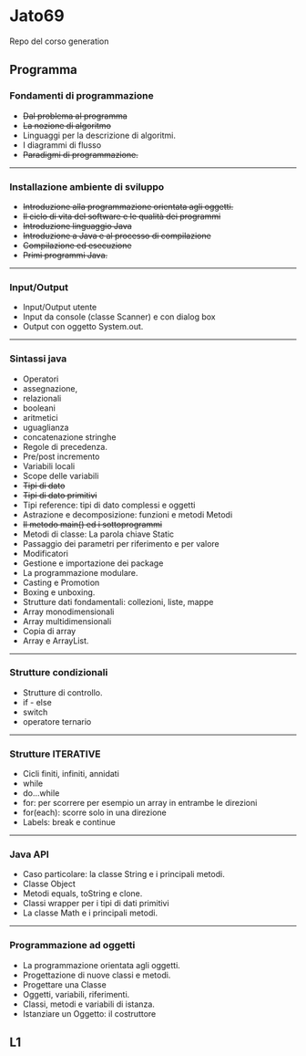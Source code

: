 # Jato69
Repo del corso generation

## Programma

### Fondamenti di programmazione

* ~~Dal problema al programma~~
* ~~La nozione di algoritmo~~
* Linguaggi per la descrizione di algoritmi.
* I diagrammi di flusso
* ~~Paradigmi di programmazione.~~

---

### Installazione ambiente di sviluppo

* ~~Introduzione alla programmazione orientata agli oggetti.~~
* ~~Il ciclo di vita del software e le qualità dei programmi~~
* ~~Introduzione linguaggio Java~~
* ~~Introduzione a Java e al processo di compilazione~~
* ~~Compilazione ed esecuzione~~
* ~~Primi programmi Java.~~

---

### Input/Output

* Input/Output utente
* Input da console (classe Scanner) e con dialog box
* Output con oggetto System.out.

---

### Sintassi java

* Operatori
* assegnazione,
* relazionali
* booleani
* aritmetici
* uguaglianza
* concatenazione stringhe
* Regole di precedenza.
* Pre/post incremento
* Variabili locali
* Scope delle variabili
* ~~Tipi di dato~~
* ~~Tipi di dato primitivi~~
* Tipi reference: tipi di dato complessi e oggetti
* Astrazione e decomposizione: funzioni e metodi Metodi
* ~~Il metodo main() ed i sottoprogrammi~~
* Metodi di classe: La parola chiave Static
* Passaggio dei parametri per riferimento e per valore
* Modificatori
* Gestione e importazione dei package
* La programmazione modulare.
* Casting e Promotion
* Boxing e unboxing.
* Strutture dati fondamentali: collezioni, liste, mappe
* Array monodimensionali
* Array multidimensionali
* Copia di array
* Array e ArrayList.

---

### Strutture condizionali

* Strutture di controllo.
* if - else
* switch
* operatore ternario

---

### Strutture ITERATIVE

* Cicli finiti, infiniti, annidati
* while
* do...while
* for: per scorrere per esempio un array in entrambe le direzioni
* for(each): scorre solo in una direzione
* Labels: break e continue

---

### Java API

* Caso particolare: la classe String e i principali metodi.
* Classe Object
* Metodi equals, toString e clone.
* Classi wrapper per i tipi di dati primitivi
* La classe Math e i principali metodi.

---

### Programmazione ad oggetti

* La programmazione orientata agli oggetti.
* Progettazione di nuove classi e metodi.
* Progettare una Classe
* Oggetti, variabili, riferimenti.
* Classi, metodi e variabili di istanza.
* Istanziare un Oggetto: il costruttore

## L1

